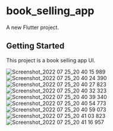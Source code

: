 # book_selling_app

A new Flutter project.

## Getting Started

This project is a book selling app UI.


![Screenshot_2022 07 25_20 40 15 989](https://user-images.githubusercontent.com/62571684/180804866-4e62a37d-527c-4250-aec2-20276cc9fb18.png)
![Screenshot_2022 07 25_20 40 24 390](https://user-images.githubusercontent.com/62571684/180804876-eeae7659-acbd-45d3-b300-011aa22a7a36.png)
![Screenshot_2022 07 25_20 40 27 823](https://user-images.githubusercontent.com/62571684/180804885-a38c441f-ed8d-43c4-91f0-2b8f36101f35.png)
![Screenshot_2022 07 25_20 40 32 323](https://user-images.githubusercontent.com/62571684/180804889-cd61d7bd-5eb2-425d-8203-4dca84254929.png)
![Screenshot_2022 07 25_20 40 39 340](https://user-images.githubusercontent.com/62571684/180804891-f324de3e-53b9-4854-996b-8ee1ce39acbf.png)
![Screenshot_2022 07 25_20 40 54 773](https://user-images.githubusercontent.com/62571684/180804895-4b0b92cf-d33b-4612-98c0-43ddd1c6046b.png)
![Screenshot_2022 07 25_20 40 59 073](https://user-images.githubusercontent.com/62571684/180804901-6e8bac81-04d8-4b22-8efa-28ea9e3baaf8.png)
![Screenshot_2022 07 25_20 41 03 823](https://user-images.githubusercontent.com/62571684/180804906-435155f3-831f-412e-85cc-9480ef9bff4b.png)
![Screenshot_2022 07 25_20 41 16 957](https://user-images.githubusercontent.com/62571684/180804912-722b6bbb-3b8a-4d10-a61b-e07348d31841.png)
